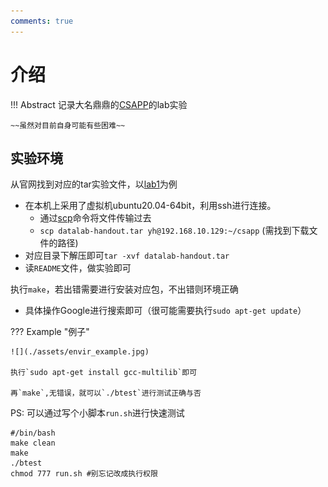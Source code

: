 ```yaml
---
comments: true
---
```


# 介绍

!!! Abstract
    记录大名鼎鼎的[CSAPP](https://csapp.cs.cmu.edu/3e/labs.html)的lab实验

    ~~虽然对目前自身可能有些困难~~


## 实验环境

从官网找到对应的tar实验文件，以[lab1](https://csapp.cs.cmu.edu/3e/datalab-handout.tar)为例

- 在本机上采用了虚拟机ubuntu20.04-64bit，利用ssh进行连接。
    * 通过[scp](https://linuxize.com/post/how-to-use-scp-command-to-securely-transfer-files/#:~:text=SCP%20Command%20Syntax%20%23)命令将文件传输过去
    * `scp datalab-handout.tar yh@192.168.10.129:~/csapp` (需找到下载文件的路径)
- 对应目录下解压即可`tar -xvf datalab-handout.tar`
- 读`README`文件，做实验即可

执行`make`，若出错需要进行安装对应包，不出错则环境正确

- 具体操作Google进行搜索即可（很可能需要执行`sudo apt-get update`）

??? Example "例子"

    ![](./assets/envir_example.jpg)

    执行`sudo apt-get install gcc-multilib`即可

    再`make`,无错误，就可以`./btest`进行测试正确与否

PS: 可以通过写个小脚本`run.sh`进行快速测试
```shell
#/bin/bash
make clean
make
./btest
chmod 777 run.sh #别忘记改成执行权限
```
